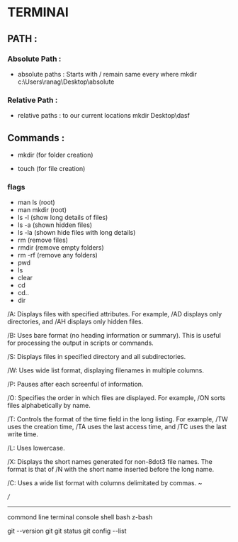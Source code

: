 # TERMINAl
## PATH :
### Absolute Path : 
* absolute paths  : Starts with / remain same every where
mkdir c:\Users\ranag\Desktop\absolute
### Relative Path :
* relative paths  : to our current locations
mkdir Desktop\dasf


## Commands : 
+ mkdir 		(for folder creation)
- touch		(for file creation)
### flags		
+ man ls		(root)
+ man mkdir	(root)
+ ls -l		(show long details of files)
+ ls -a 		(shown hidden files)
+ ls -la		(shown hide files with long details)
+ rm 		(remove files)
+ rmdir		(remove empty folders)
+ rm -rf		(remove any folders)
+ pwd
+ ls
+ clear
+ cd
+ cd..
+ dir

/A: Displays files with specified attributes. For example, /AD displays only directories, and /AH displays only hidden files.

/B: Uses bare format (no heading information or summary). This is useful for processing the output in scripts or commands.

/S: Displays files in specified directory and all subdirectories.

/W: Uses wide list format, displaying filenames in multiple columns.

/P: Pauses after each screenful of information.

/O: Specifies the order in which files are displayed. For example, /ON sorts files alphabetically by name.

/T: Controls the format of the time field in the long listing. For example, /TW uses the creation time, /TA uses the last access time, and /TC uses the last write time.

/L: Uses lowercase.

/X: Displays the short names generated for non-8dot3 file names. The format is that of /N with the short name inserted before the long name.

/C: Uses a wide list format with columns delimitated by commas.
_~_

_/_


**********************************************************
commond line
terminal
console
shell
bash 
z-bash


git --version
git
git status
git config --list